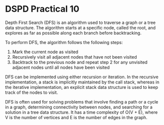# DSPD Practical 10

Depth First Search (DFS) is an algorithm used to traverse a graph or a tree data structure. The algorithm starts at a specific node, called the root, and explores as far as possible along each branch before backtracking.

To perform DFS, the algorithm follows the following steps:

1. Mark the current node as visited
2. Recursively visit all adjacent nodes that have not been visited
3. Backtrack to the previous node and repeat step 2 for any unvisited adjacent nodes until all nodes have been visited

DFS can be implemented using either recursion or iteration. In the recursive implementation, a stack is implicitly maintained by the call stack, whereas in the iterative implementation, an explicit stack data structure is used to keep track of the nodes to visit.

DFS is often used for solving problems that involve finding a path or a cycle in a graph, determining connectivity between nodes, and searching for a solution in a tree data structure. It has a time complexity of O(V + E), where V is the number of vertices and E is the number of edges in the graph.
